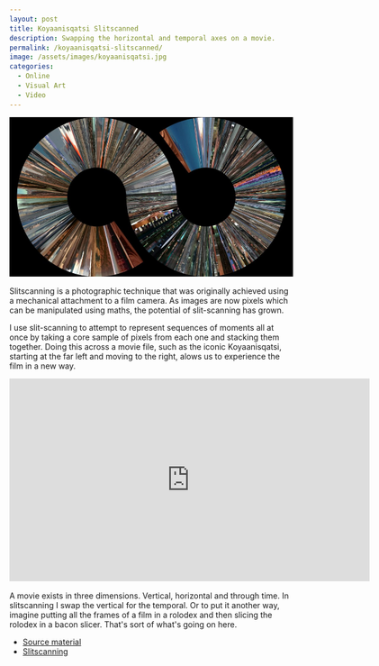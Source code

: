 ```yaml
---
layout: post
title: Koyaanisqatsi Slitscanned
description: Swapping the horizontal and temporal axes on a movie.
permalink: /koyaanisqatsi-slitscanned/
image: /assets/images/koyaanisqatsi.jpg
categories:
  - Online
  - Visual Art
  - Video
---
```


![](/assets/images/koyaanisqatsi.jpg)

Slitscanning is a photographic technique that was originally achieved using a mechanical attachment to a film camera. As images are now pixels which can be manipulated using maths, the potential of slit-scanning has grown. 

I use slit-scanning to attempt to represent sequences of moments all at once by taking a core sample of pixels from each one and stacking them together. Doing this across a movie file, such as the iconic Koyaanisqatsi, starting at the far left and moving to the right, alows us to experience the film in a new way. 

<iframe src="https://player.vimeo.com/video/165126256?byline=0&portrait=0" width="640" height="360" frameborder="0" webkitallowfullscreen mozallowfullscreen allowfullscreen></iframe>

A movie exists in three dimensions. Vertical, horizontal and through time. In slitscanning I swap the vertical for the temporal. Or to put it another way, imagine putting all the frames of a film in a rolodex and then slicing the rolodex in a bacon slicer. That's sort of what's going on here.

- [Source material](http://en.wikipedia.org/wiki/Koyaanisqatsi)
- [Slitscanning](http://flong.com/texts/lists/slit_scan/)

